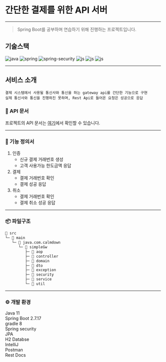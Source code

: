 # 간단한 결제를 위한 API 서버

---

> Spring Boot를 공부하며 연습하기 위해 진행하는 프로젝트입니다. 

## 기술스택

![java](https://img.shields.io/badge/Java-ED8B00?style=for-the-badge&logo=openjdk&logoColor=white)
![spring](https://img.shields.io/badge/SpringBoot-6DB33F?style=for-the-badge&logo=springboot&logoColor=white)
![spring-security](https://img.shields.io/badge/Spring_Security-6DB33F?style=for-the-badge&logo=Spring-Security&logoColor=white)
![js](https://img.shields.io/badge/Hibernate-59666C?style=for-the-badge&logo=Hibernate&logoColor=white)
![js](https://img.shields.io/badge/Gradle-02303A.svg?style=for-the-badge&logo=Gradle&logoColor=white)
![js](https://img.shields.io/badge/IntelliJ_IDEA-000000.svg?style=for-the-badge&logo=intellij-idea&logoColor=white)

---

## 서비스 소개
```
결제 시스템에서 사용될 통신사와 통신을 하는 gateway api를 간단한 기능으로 구현
실제 통신사와 통신을 진행하진 못하며, Rest Api로 들어온 요청은 성공으로 응답
```
### 📖 API 문서

프로젝트의 API 문서는 [여기](https://223yellow332.github.io/simpleGw/index.html)에서 확인할 수 있습니다.

---

### 📝 기능 정의서
1. 인증
   * 신규 결제 거래번호 생성
   * 고객 사용가능 한도금액 응답
2. 결제
   * 결제 거래번호 확인
   * 결제 성공 응답
3. 취소
   * 결제 거래번호 확인
   * 결제 취소 성공 응답

---

### 📦 파일구조

```markdown
📁 src
└─ 📁 main
   └─ 📁 java.com.calmdown
      └─ 📁 simpleGw
         ├─ 📁 aop
         ├─ 📁 controller
         ├─ 📁 domain
         ├─ 📁 dto
         ├─ 📁 exception
         ├─ 📁 security
         ├─ 📁 service
         └─ 📁 util

```

---

### ⚙️ 개발 환경  
Java 11  
Spring Boot 2.7.17  
gradle 8  
Spring security  
JPA  
H2 Databse  
IntelliJ  
Postman  
Rest Docs  


